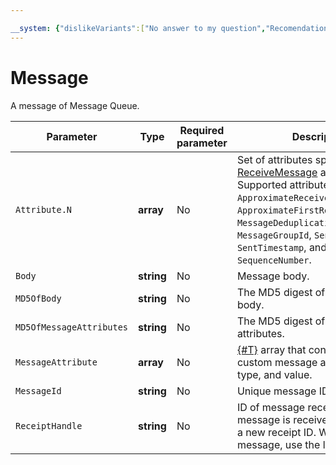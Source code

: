 ```yaml
---

__system: {"dislikeVariants":["No answer to my question","Recomendations didn't help","The content doesn't match title","Other"]}
---
```

# Message

A message of Message Queue.

| Parameter | Type | Required parameter | Description |
| ----- | ----- | ----- | ----- |
| `Attribute.N` | **array** | No | Set of attributes specified in the [ReceiveMessage](../message/ReceiveMessage.md) action. Supported attributes: `ApproximateReceiveCount`, `ApproximateFirstReceiveTimestamp`, `MessageDeduplicationId`, `MessageGroupId`, `SenderId`, `SentTimestamp`, and `SequenceNumber`. |
| `Body` | **string** | No | Message body. |
| `MD5OfBody` | **string** | No | The MD5 digest of the message body. |
| `MD5OfMessageAttributes` | **string** | No | The MD5 digest of message attributes. |
| `MessageAttribute` | **array** | No | [{#T}](MessageAttributeValue.md) array that contains your custom message attributes: name, type, and value. |
| `MessageId` | **string** | No | Unique message ID. |
| `ReceiptHandle` | **string** | No | ID of message receipt. Each time a message is received, it is assigned a new receipt ID. When deleting a message, use the latest receipt ID. |

